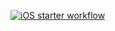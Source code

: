 [![iOS starter workflow](https://github.com/ahmdyasser/dummyCountries/actions/workflows/ios.yml/badge.svg?branch=main)](https://github.com/ahmdyasser/dummyCountries/actions/workflows/ios.yml)
